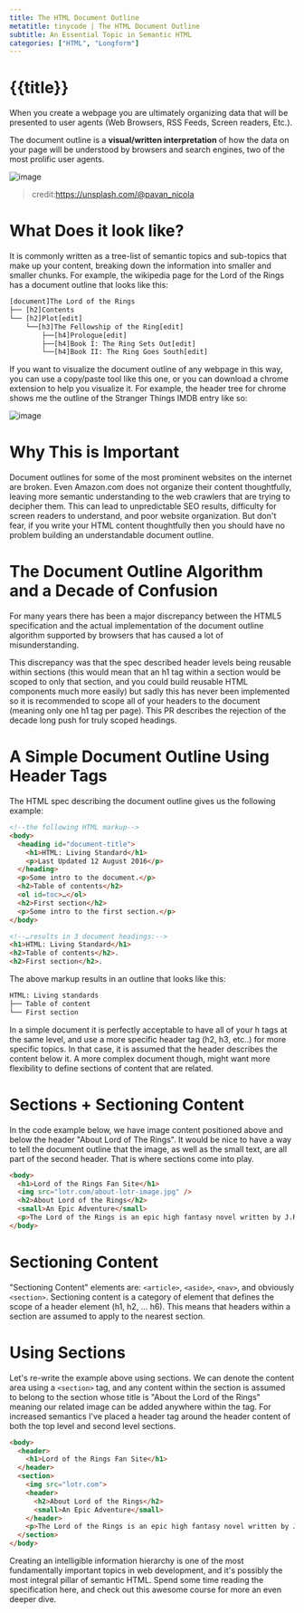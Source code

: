 ```yaml
---
title: The HTML Document Outline
metatitle: tinycode | The HTML Document Outline
subtitle: An Essential Topic in Semantic HTML
categories: ["HTML", "Longform"]
---
```


# {{title}}

When you create a webpage you are ultimately organizing data that will be presented to user agents (Web Browsers, RSS Feeds, Screen readers, Etc.).

The document outline is a **visual/written interpretation** of how the data on your page will be understood by browsers and search engines, two of the most prolific user agents.

![image](https://miro.medium.com/max/1400/0*WzkztsMTU6VlUc77)
> credit:https://unsplash.com/@pavan_nicola

# What Does it look like? 
It is commonly written as a tree-list of semantic topics and sub-topics that make up your content, breaking down the information into smaller and smaller chunks. For example, the wikipedia page for the Lord of the Rings has a document outline that looks like this:

```txt
[document]The Lord of the Rings
├── [h2]Contents
└── [h2]Plot[edit]
    └──[h3]The Fellowship of the Ring[edit]
        ├──[h4]Prologue[edit]
        ├──[h4]Book I: The Ring Sets Out[edit]
        └──[h4]Book II: The Ring Goes South[edit]
```
If you want to visualize the document outline of any webpage in this way, you can use a copy/paste tool like this one, or you can download a chrome extension to help you visualize it. For example, the header tree for chrome shows me the outline of the Stranger Things IMDB entry like so:

![image](https://miro.medium.com/max/1360/1*IGRv8u2c-B_H2-by5NKIDA.png)

# Why This is Important
Document outlines for some of the most prominent websites on the internet are broken. Even Amazon.com does not organize their content thoughtfully, leaving more semantic understanding to the web crawlers that are trying to decipher them. This can lead to unpredictable SEO results, difficulty for screen readers to understand, and poor website organization. But don't fear, if you write your HTML content thoughtfully then you should have no problem building an understandable document outline.

# The Document Outline Algorithm and a Decade of Confusion
For many years there has been a major discrepancy between the HTML5 specification and the actual implementation of the document outline algorithm supported by browsers that has caused a lot of misunderstanding.


This discrepancy was that the spec described header levels being reusable within sections (this would mean that an h1 tag within a section would be scoped to only that section, and you could build reusable HTML components much more easily) but sadly this has never been implemented so it is recommended to scope all of your headers to the document (meaning only one h1 tag per page). This PR describes the rejection of the decade long push for truly scoped headings.

# A Simple Document Outline Using Header Tags
The HTML spec describing the document outline gives us the following example:

```html
<!--the following HTML markup-->
<body>
  <heading id="document-title">
    <h1>HTML: Living Standard</h1>
    <p>Last Updated 12 August 2016</p>
  </heading>
  <p>Some intro to the document.</p>
  <h2>Table of contents</h2>
  <ol id=toc>…</ol>
  <h2>First section</h2>
  <p>Some intro to the first section.</p>
</body>

<!--…results in 3 document headings:-->
<h1>HTML: Living Standard</h1>
<h2>Table of contents</h2>.
<h2>First section</h2>.
```

The above markup results in an outline that looks like this:

```txt
HTML: Living standards
├── Table of content
└── First section
```
In a simple document it is perfectly acceptable to have all of your h tags at the same level, and use a more specific header tag (h2, h3, etc..) for more specific topics. In that case, it is assumed that the header describes the content below it. A more complex document though, might want more flexibility to define sections of content that are related.

# Sections + Sectioning Content
In the code example below, we have image content positioned above and below the header "About Lord of The Rings". It would be nice to have a way to tell the document outline that the image, as well as the small text, are all part of the second header. That is where sections come into play.

```html
<body>  
  <h1>Lord of the Rings Fan Site</h1>
  <img src="lotr.com/about-lotr-image.jpg" />
  <h2>About Lord of the Rings</h2>
  <small>An Epic Adventure</small>
  <p>The Lord of the Rings is an epic high fantasy novel written by J.R.R. Tolkien, which was later fitted as a trilogy. The story began as a sequel to Tolkien's earlier fantasy book The Hobbit, and soon developed into a much larger story.</p>
</body>
```

# Sectioning Content
"Sectioning Content" elements are: `<article>`, `<aside>`, `<nav>`, and obviously `<section>`.
Sectioning content is a category of element that defines the scope of a header element (h1, h2, … h6). This means that headers within a section are assumed to apply to the nearest section.

# Using Sections
Let's re-write the example above using sections. We can denote the content area using a `<section>` tag, and any content within the section is assumed to belong to the section whose title is "About the Lord of the Rings" meaning our related image can be added anywhere within the tag. For increased semantics I've placed a header tag around the header content of both the top level and second level sections.

```html
<body>
  <header>
    <h1>Lord of the Rings Fan Site</h1>
  </header>
  <section>
    <img src="lotr.com">
    <header>
      <h2>About Lord of the Rings</h2>
      <small>An Epic Adventure</small>
    </header>
    <p>The Lord of the Rings is an epic high fantasy novel written by J.R.R. Tolkien, which was later fitted as a trilogy. The story began as a sequel to Tolkien's earlier fantasy book The Hobbit, and soon developed into a much larger story.</p>
  </section>
</body>
```

Creating an intelligible information hierarchy is one of the most fundamentally important topics in web development, and it's possibly the most integral pillar of semantic HTML. Spend some time reading the specification here, and check out this awesome course for more an even deeper dive.